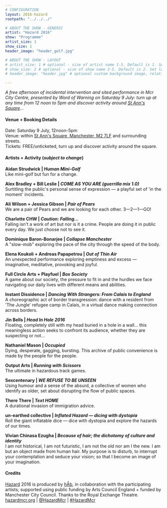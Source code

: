 ```yaml
---
# CONFIGURATION
layout: 2016-hazard
rootpath: "../../../"

# ABOUT THE SHOW - GENERIC
artist: "Hazard 2016"
show: "Programme"
artist_size: 1
show_size: 1
header_image: "header_golf.jpg"

# ABOUT THE SHOW - LAYOUT
# artist_size: 1 # optional - size of artist name 1-5. Default is 1. Set longer names to lower values
# show_size: 2 # optional - size of show name 2-5. Default is 2. Set longer names to lower values
# header_image: "header.jpg" # optional custom background image, relative to current page

---
```

*A free afternoon of incidental intervention and sited performance in Mcr City Centre, presented by Word of Warning on Saturday 9 July: turn up at any time from 12 noon to 5pm and discover activity around <a href="http://www.google.com/maps/d/embed?mid=zUP9hOfLluWs.kfWwdpVK74IU" target="_blank">St Ann's Square</a>…*          
         
#### Venue + Booking Details        
Date: Saturday 9 July, 12noon-5pm                
Venue: within <a href="http://www.google.com/maps/d/embed?mid=zUP9hOfLluWs.kfWwdpVK74IU" target="_blank">St Ann's Square, Manchester, M2 7LF</a> and surrounding streets.       
Tickets: FREE/unticketed, turn up and discover activity around the square.            
                
#### Artists + Activity (*subject to change*)         
**Aidan Strudwick | *Human Mini-Golf***           
Like mini-golf but fun for a change.           
           
**Alex Bradley + Bill Leslie | *COME AS YOU ARE (guerrilla mix 1.0)***          
Surtitling the public's personal sense of expression — a playful set of 'in the moment' incidents.          
         
**Ali Wilson + Jessica Gibson | *Pair of Pears***          
We are a pair of Pears and we are looking for each other. 3—2—1—GO!          
         
**Charlotte CHW | *Caution: Falling…***         
Falling isn't a work of art but nor is it a crime. People are doing it in public every day. We just choose not to see it.             
           
**Dominique Baron-Bonarjee | *Collapse Manchester***             
A "slow-mob" exploring the pace of the city through the speed of the body.           
            
**Elena Koukoli + Andreas Papapetrou | *Out of Thin Air***           
An unexpected performance exploring emptiness and excess — imaginative, meditative, provoking and joyful.             

**Full Circle Arts + Playfuel | *Box Society***        
A game about our society, the pressure to fit in and the hurdles we face navigating our daily lives with different means and abilities.          
           
**Instant Dissidence | *Dancing With Strangers: From Calais to England***          
A choreographic act of border transgression: dance with a resident from 'The Jungle' refugee camp in Calais, in a virtual dance making connection across borders.          
         
**Jin Bells | *Head In Hole 2016***         
Floating, completely still with my head buried in a hole in a wall… this meaningless action seeks to confront its audience, whether they are suspecting or not…           

**Nathaniel Mason | *Occupied***          
Dying, desperate, gagging, bursting. This archive of public convenience is made by the people for the people.           
            
**Output Arts | *Running with Scissors***         
The ultimate in hazardous track games.        
         
**Sexcentenary | *WE REFUSE TO BE UNSEEN***         
Using humour and a sense of the absurd, a collective of women who identify as older, set about disrupting the flow of public spaces.         
          
**There There | *Text HOME***          
A durational invasion of immigration advice.          
          
**un-earthed collective | *Inflated Hazard — dicing with dystopia***         
Roll the giant inflatable dice — dice with dystopia and explore the hazards of our times.         
         
**Vivian Chinasa Ezugha | *Because of hair; the dichotomy of culture and identity***         
I am not historical, I am not futuristic, I am not the old nor am I the new. I am but an object made from human hair. My purpose is to disturb, to interrupt your contemplation and seduce your vision; so that I become an image of your imagination.                
          
#### Credits        
[Hazard](/hab/hazard) 2016 is produced by [hÅb](/hab), in collaboration with the participating artists; supported using public funding by Arts Council England + funded by Manchester City Council. Thanks to the Royal Exchange Theatre.           
<a href="http://hazardmcr.org" target="_blank">hazardmcr.org</a> | <a href="http://twitter.com/HazardMcr" target="_blank">@HazardMcr</a> | <a href="http://twitter.com/hashtag/HazardMcr" target="_blank">#HazardMcr</a>
